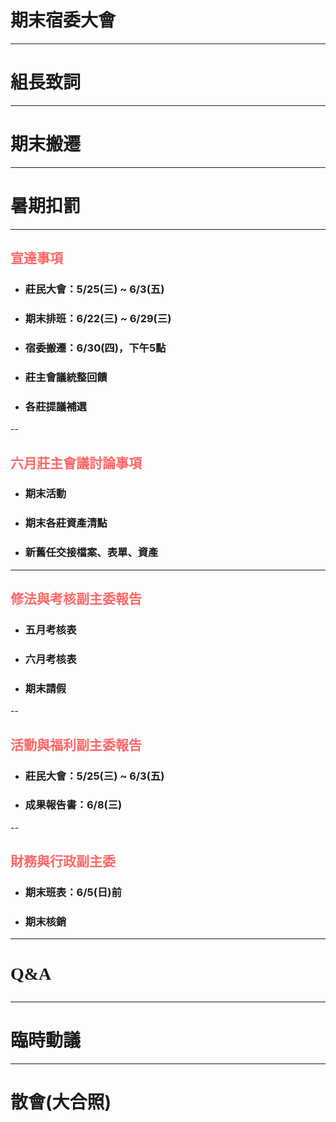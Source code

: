 # 期末宿委大會
---
# 組長致詞
---
# 期末搬遷
---
# 暑期扣罰
---
## <p style="color:#FF6666">宣達事項</p>
* ### 莊民大會：5/25(三) ~ 6/3(五)
* ### 期末排班：6/22(三) ~ 6/29(三)
* ### 宿委搬遷：6/30(四)，下午5點
* ### 莊主會議統整回饋
* ### 各莊提議補選
--
## <p style="color:#FF6666">六月莊主會議討論事項</p>
* ### 期末活動
* ### 期末各莊資產清點
* ### 新舊任交接檔案、表單、資產
---
## <p style="color:#FF6666">修法與考核副主委報告</p>
* ### 五月考核表
* ### 六月考核表
* ### 期末請假
--
## <p style="color:#FF6666">活動與福利副主委報告</p>
* ### 莊民大會：5/25(三) ~ 6/3(五)
* ### 成果報告書：6/8(三)
--
## <p style="color:#FF6666">財務與行政副主委</p>
* ### 期末班表：6/5(日)前
* ### 期末核銷
---
# <p style="font-family:微軟正黑體">Q&A</p>
---
# 臨時動議
---
# 散會(大合照)

